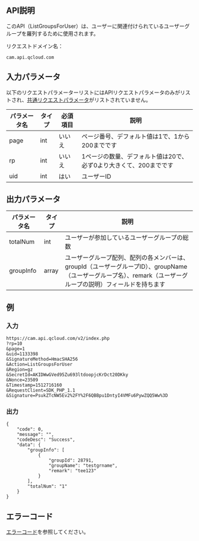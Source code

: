## API説明

このAPI（ListGroupsForUser）は、ユーザーに関連付けられているユーザーグループを羅列するために使用されます。

リクエストドメイン名：

```
cam.api.qcloud.com
```

## 入力パラメータ

以下のリクエストパラメーターリストにはAPIリクエストパラメータのみがリストされ、[共通リクエストパラメータ](https://cloud.tencent.com/document/api/213/6976)がリストされていません。

| パラメータ名 | タイプ | 必須項目 | 説明                                  |
| -------- | ---- | -------- | ------------------------------------- |
| page     | int  | いいえ       | ページ番号、デフォルト値は1で、1から200までです         |
| rp       | int  | いいえ       | 1ページの数量、デフォルト値は20で、必ず0より大きくて、200までです|
| uid      | int  | はい       | ユーザーID                               |

## 出力パラメータ

| パラメータ名  | タイプ  | 説明                                                         |
| --------- | ----- | ------------------------------------------------------------ |
| totalNum  | int   | ユーザーが参加しているユーザーグループの総数                                                   |
| groupInfo | array | ユーザーグループ配列、配列の各メンバーは、groupId（ユーザーグループID）、groupName（ユーザーグループ名）、remark（ユーザーグループの説明）フィールドを持ちます |

## 例

### 入力

```
https://cam.api.qcloud.com/v2/index.php
?rp=10
&page=1
&uid=1133398
&SignatureMethod=HmacSHA256
&Action=ListGroupsForUser
&Region=gz
&SecretId=AKIDWwGVed95Zu693ltdoopjcKrDct20DKky
&Nonce=23509
&Timestamp=1512716160
&RequestClient=SDK_PHP_1.1
&Signature=PsukZTcNW5Ev2%2FY%2F6QBBpu1DntyI4VMFu6PywZQQ5Ww%3D
```

### 出力

```
{
    "code": 0,
    "message": "",
    "codeDesc": "Success",
    "data": {
        "groupInfo": [
            {
                "groupId": 28791,
                "groupName": "testgrname",
                "remark": "tee123"
            }
        ],
        "totalNum": "1"
    }
}
```

## エラーコード

[エラーコード](https://cloud.tencent.com/document/product/598/13884)を参照してください。

